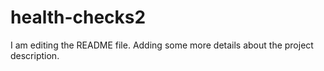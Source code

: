 # health-checks2
I am editing the README file. Adding some more details about the project description.
